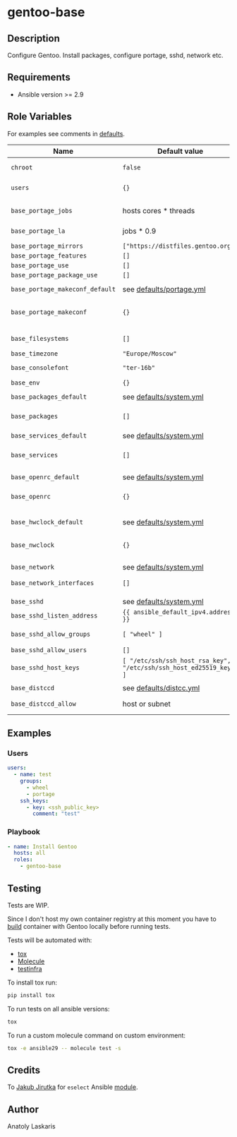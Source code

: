 # gentoo-base

## Description

Configure Gentoo. Install packages, configure portage, sshd, network etc.

## Requirements

- Ansible version >= 2.9

## Role Variables

For examples see comments in [defaults](defaults).

| Name | Default value | Description |
| ---- | ------------- | ----------- |
| `chroot` | `false` | if `true` some services will not be restarted |
| `users` | `{}` | map of users to create, see [below](#Examples) |
|||
| `base_portage_jobs` | hosts cores * threads | used in `MAKEOPTS` and emerge opts |
| `base_portage_la` | jobs * 0.9 | load average, used in `MAKEOPTS` and emerge opts |
| `base_portage_mirrors` | `["https://distfiles.gentoo.org"]` | |
| `base_portage_features` | `[]` | |
| `base_portage_use` | `[]` | |
| `base_portage_package_use` | `[]` | |
| `base_portage_makeconf_default` | see [defaults/portage.yml](defaults/portage.yml) | used to create `/etc/portage/make.conf` |
| `base_portage_makeconf` | `{}` | host/group vars, will be merged with `base_portage_makeconf_default` |
|||
| `base_filesystems` | `[]` | filesystem to mount and add to fstab, see [defaults/system.yml](defaults/system.yml) |
| `base_timezone` | `"Europe/Moscow"` | |
| `base_consolefont` | `"ter-16b"` | one of `/usr/share/consolefonts` |
| `base_env` | `{}` | variables to set with eselect |
|||
| `base_packages_default` | see [defaults/system.yml](defaults/system.yml) | list of packages to install |
| `base_packages` | `[]` | list of packages to install, will be added to `base_packages_default` |
| `base_services_default` | see [defaults/system.yml](defaults/system.yml) | list of services to enable |
| `base_services` | `[]` | list of services to enable, will be added to `base_services_default` |
|||
| `base_openrc_default` | see [defaults/system.yml](defaults/system.yml) | used to create `/etc/rc.conf` |
| `base_openrc` | `{}` | host/group vars, will be merged with `base_openrc_default` |
|||
| `base_hwclock_default` | see [defaults/system.yml](defaults/system.yml) | used to create `/etc/conf.d/hwclock` |
| `base_nwclock` | `{}` | host/group vars, will be merged with `base_hwclock_default` |
|||
| `base_network` | see [defaults/system.yml](defaults/system.yml) | netifrc configuration |
| `base_network_interfaces` | `[]` | list of network interfaces to enable |
|||
| `base_sshd` | see [defaults/system.yml](defaults/system.yml) | sshd config |
| `base_sshd_listen_address` | `{{ ansible_default_ipv4.address }}` | sshd listen address |
| `base_sshd_allow_groups` | `[ "wheel" ]` | only allow users from groups to connect |
| `base_sshd_allow_users` | `[]` | only allow users to connect |
| `base_sshd_host_keys` | `[ "/etc/ssh/ssh_host_rsa_key", "/etc/ssh/ssh_host_ed25519_key" ]` | enabled cryptosystems |
|||
| `base_distccd` | see [defaults/distcc.yml](defaults/distcc.yml) | distccd config |
| `base_distccd_allow` | host or subnet | list of IPs/subnets allowed to connect to distccd |

## Examples

### Users
```yaml
users:
  - name: test
    groups:
      - wheel
      - portage
    ssh_keys:
      - key: <ssh_public_key>
        comment: "test"
```

### Playbook
```yaml
- name: Install Gentoo
  hosts: all
  roles:
    - gentoo-base
```

## Testing
Tests are WIP.

Since I don't host my own container registry at this moment you have to
[build](../../dockerfiles) container with Gentoo locally before running tests.

Tests will be automated with:

- [tox](https://tox.readthedocs.io/en/latest/)
- [Molecule](http://molecule.readthedocs.org/en/latest/)
- [testinfra](https://testinfra.readthedocs.io/en/latest/index.html)

To install tox run:
```sh
pip install tox
```

To run tests on all ansible versions:
```sh
tox
```

To run a custom molecule command on custom environment:
```sh
tox -e ansible29 -- molecule test -s
```

## Credits
To [Jakub Jirutka](https://github.com/jirutka) for `eselect` Ansible [module](https://github.com/gentoo-ansible/role-base/blob/master/library/eselect]).

## Author
Anatoly Laskaris
